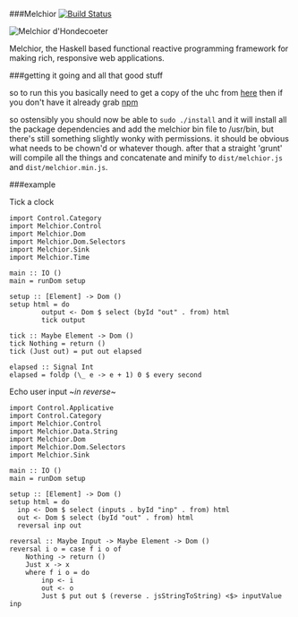 ###Melchior [![Build Status](https://travis-ci.org/kjgorman/melchior.png)](https://travis-ci.org/kjgorman/melchior)


![Melchior d'Hondecoeter](http://www.artcyclopedia.org/art/melchior-d-hondecoeter-pelican.jpg)

Melchior, the Haskell based functional reactive programming framework for making rich, responsive web applications.

###getting it going and all that good stuff

so to run this you basically need to get a copy of the uhc from [here](https://github.com/UU-ComputerScience/uhc)
then if you don't have it already grab [npm](https://npmjs.org/)

so ostensibly you should now be able to `sudo ./install` and it will install all the package dependencies and add
the melchior bin file to /usr/bin, but there's still something slightly wonky with permissions. it should be obvious
what needs to be chown'd or whatever though. after that a straight 'grunt' will compile all the things and concatenate
and minify to `dist/melchior.js` and `dist/melchior.min.js`.

###example

Tick a clock

    import Control.Category
    import Melchior.Control
    import Melchior.Dom
    import Melchior.Dom.Selectors
    import Melchior.Sink
    import Melchior.Time

    main :: IO ()
    main = runDom setup

    setup :: [Element] -> Dom ()
    setup html = do
            output <- Dom $ select (byId "out" . from) html
            tick output

    tick :: Maybe Element -> Dom ()
    tick Nothing = return ()
    tick (Just out) = put out elapsed

    elapsed :: Signal Int
    elapsed = foldp (\_ e -> e + 1) 0 $ every second

Echo user input ~_in reverse_~

    import Control.Applicative
    import Control.Category
    import Melchior.Control
    import Melchior.Data.String
    import Melchior.Dom
    import Melchior.Dom.Selectors
    import Melchior.Sink

    main :: IO ()
    main = runDom setup

    setup :: [Element] -> Dom ()
    setup html = do
      inp <- Dom $ select (inputs . byId "inp" . from) html
      out <- Dom $ select (byId "out" . from) html
      reversal inp out

    reversal :: Maybe Input -> Maybe Element -> Dom ()
    reversal i o = case f i o of
        Nothing -> return ()
        Just x -> x
        where f i o = do
            inp <- i
            out <- o
            Just $ put out $ (reverse . jsStringToString) <$> inputValue inp

